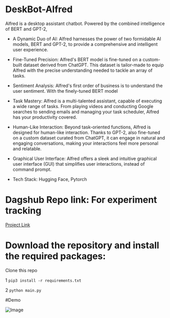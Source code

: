 # DeskBot-Alfred

Alfred is a desktop assistant chatbot. Powered by the combined intelligence of BERT and GPT-2, 

* A Dynamic Duo of AI: Alfred harnesses the power of two formidable AI models, BERT and GPT-2, to provide a comprehensive and intelligent user experience.

* Fine-Tuned Precision: Alfred's BERT model is fine-tuned on a custom-built dataset derived from ChatGPT. This dataset is tailor-made to equip Alfred with the precise understanding needed to tackle an array of tasks.


* Sentiment Analysis: Alfred's first order of business is to understand the user sentiment. With the finely-tuned BERT model

* Task Mastery: Alfred is a multi-talented assistant, capable of executing a wide range of tasks. From playing videos and conducting Google searches to sending emails and managing your task scheduler, Alfred has your productivity covered.


* Human-Like Interaction: Beyond task-oriented functions, Alfred is designed for human-like interaction. Thanks to GPT-2, also fine-tuned on a custom dataset curated from ChatGPT, it can engage in natural and engaging conversations, making your interactions feel more personal and relatable.

* Graphical User Interface: Alfred offers a sleek and intuitive graphical user interface (GUI) that simplifies user interactions, instead of command prompt.

* Tech Stack: Hugging Face, Pytorch 


# Dagshub Repo link: For experiment tracking
[Project Link]()


# Download the repository and install the required packages:

Clone this repo

1 `pip3 install -r requirements.txt`

2 `python main.py`

#Demo

![Image](https://github.com/mb16biswas/DeskBot-Alfred/assets/64213233/bdef4e2e-92fc-49af-92e5-1e50636db213)
